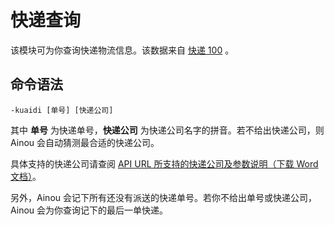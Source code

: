 # 快递查询

该模块可为你查询快递物流信息。该数据来自 [快递 100](http://www.kuaidi100.com) 。

## 命令语法

```aql
-kuaidi [单号] [快递公司]
```

其中 **单号** 为快递单号，**快递公司** 为快递公司名字的拼音。若不给出快递公司，则 Ainou 会自动猜测最合适的快递公司。

具体支持的快递公司请查阅 [API URL 所支持的快递公司及参数说明（下载 Word 文档）](https://www.kuaidi100.com/download/api_kuaidi100_com%2820140729%29.doc)。

另外，Ainou 会记下所有还没有派送的快递单号。若你不给出单号或快递公司，Ainou 会为你查询记下的最后一单快递。